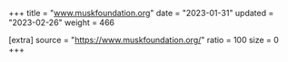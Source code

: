+++
title = "www.muskfoundation.org"
date = "2023-01-31"
updated = "2023-02-26"
weight = 466

[extra]
source = "https://www.muskfoundation.org/"
ratio = 100
size = 0
+++

